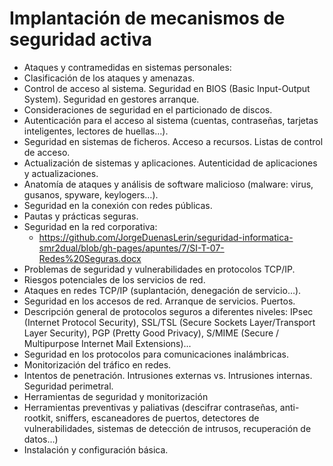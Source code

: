 # Implantación de mecanismos de seguridad activa
- Ataques y contramedidas en sistemas personales:
 - Clasificación de los ataques y amenazas.
 - Control de acceso al sistema. Seguridad en BIOS (Basic Input-Output System). Seguridad en gestores arranque.
 - Consideraciones de seguridad en el particionado de discos.
 - Autenticación para el acceso al sistema (cuentas, contraseñas, tarjetas inteligentes, lectores de huellas…). 
 - Seguridad en sistemas de ficheros. Acceso a recursos. Listas de control de acceso.
 - Actualización de sistemas y aplicaciones. Autenticidad de aplicaciones y actualizaciones.
 - Anatomía de ataques y análisis de software malicioso (malware: virus, gusanos, spyware, keylogers…).
 - Seguridad en la conexión con redes públicas.
 - Pautas y prácticas seguras.
- Seguridad en la red corporativa:
  - https://github.com/JorgeDuenasLerin/seguridad-informatica-smr2dual/blob/gh-pages/apuntes/7/SI-T-07-Redes%20Seguras.docx
 - Problemas de seguridad y vulnerabilidades en protocolos TCP/IP.
 - Riesgos potenciales de los servicios de red.
 - Ataques en redes TCP/IP (suplantación, denegación de servicio…).
 - Seguridad en los accesos de red. Arranque de servicios. Puertos.
 - Descripción general de protocolos seguros a diferentes niveles: IPsec (Internet Protocol Security), SSL/TSL (Secure Sockets Layer/Transport Layer Security), PGP (Pretty Good Privacy), S/MIME (Secure / Multipurpose Internet Mail Extensions)...
 - Seguridad en los protocolos para comunicaciones inalámbricas.
 - Monitorización del tráfico en redes.
 - Intentos de penetración. Intrusiones externas vs. Intrusiones internas. Seguridad perimetral.
- Herramientas de seguridad y monitorización
 - Herramientas preventivas y paliativas (descifrar contraseñas, anti-rootkit, sniffers, escaneadores de puertos, detectores de vulnerabilidades, sistemas de detección de intrusos, recuperación de datos…)
 - Instalación y configuración básica. 

